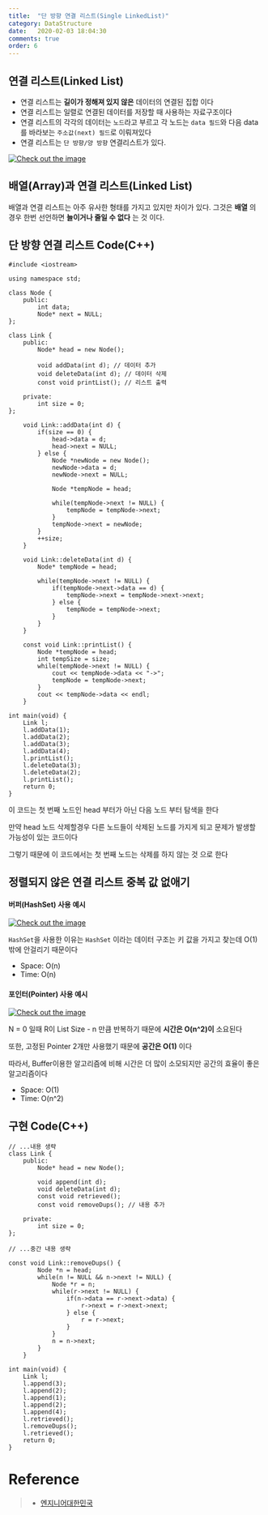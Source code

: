 ```yaml
---
title:  "단 방향 연결 리스트(Single LinkedList)"
category: DataStructure
date:   2020-02-03 18:04:30
comments: true
order: 6
---
```


## 연결 리스트(Linked List)
* 연결 리스트는 __길이가 정해져 있지 않은__ 데이터의 연결된 집합 이다
* 연결 리스트는 일렬로 연결된 데이터를 저장할 때 사용하는 자료구조이다
* 연결 리스트의 각각의 데이터는 `노드`라고 부르고 각 노드는 `data 필드`와 다음 data를 바라보는 `주소값(next) 필드`로 이뤄져있다  
* 연결 리스트는 `단 방향/양 방향` 연결리스트가 있다.

<a href="{{ site.baseurl }}{{ site.datastructure_img }}/linkedlist1.JPG" data-lightbox="falcon9-large" data-title="Check out the image">
  <img src="{{ site.baseurl }}{{ site.datastructure_img }}/linkedlist1.JPG" title="Check out the image">
</a>

## 배열(Array)과 연결 리스트(Linked List)
배열과 연결 리스트는 아주 유사한 형태를 가지고 있지만 차이가 있다. 그것은 __배열__ 의 경우 한번 선언하면 __늘이거나 줄일 수 없다__ 는 것 이다.

## 단 방향 연결 리스트 Code(C++)
```
#include <iostream>

using namespace std;

class Node {
	public:
		int data;
		Node* next = NULL;
};

class Link {
	public:
		Node* head = new Node();
		
		void addData(int d); // 데이터 추가
		void deleteData(int d); // 데이터 삭제
		const void printList(); // 리스트 출력
		
	private:
		int size = 0;
};

	void Link::addData(int d) {
		if(size == 0) {
			head->data = d;
			head->next = NULL;
		} else {
			Node *newNode = new Node();
			newNode->data = d;
			newNode->next = NULL;
			
			Node *tempNode = head;
			
			while(tempNode->next != NULL) {
				tempNode = tempNode->next;
			}
			tempNode->next = newNode;
		}
		++size;
	}
	
	void Link::deleteData(int d) {
		Node* tempNode = head;
		
		while(tempNode->next != NULL) {
			if(tempNode->next->data == d) {
				tempNode->next = tempNode->next->next;
			} else {
				tempNode = tempNode->next;
			}
		}
	}
	
	const void Link::printList() {
		Node *tempNode = head;
		int tempSize = size;
		while(tempNode->next != NULL) {
			cout << tempNode->data << "->";
			tempNode = tempNode->next;
		}
		cout << tempNode->data << endl;
	}	

int main(void) {
	Link l;
	l.addData(1);
	l.addData(2);
	l.addData(3);
	l.addData(4);
	l.printList();
	l.deleteData(3);
	l.deleteData(2);
	l.printList();
	return 0;
}
```
이 코드는 첫 번째 노드인 head 부터가 아닌 다음 노드 부터 탐색을 한다

만약 head 노드 삭제할경우 다른 노드들이 삭제된 노드를 가지게 되고 문제가 발생할 가능성이 있는 코드이다

그렇기 때문에 이 코드에서는 첫 번째 노드는 삭제를 하지 않는 것 으로 한다

## 정렬되지 않은 연결 리스트 중복 값 없애기
#### 버퍼(HashSet) 사용 예시
<a href="{{ site.baseurl }}{{ site.datastructure_img }}/linkedlist2_duplicate_buffer.JPG" data-lightbox="falcon9-large" data-title="Check out the image">
  <img src="{{ site.baseurl }}{{ site.datastructure_img }}/linkedlist2_duplicate_buffer.JPG" title="Check out the image">
</a>

`HashSet`을 사용한 이유는 `HashSet` 이라는 데이터 구조는 키 값을 가지고 찾는데 O(1) 밖에 안걸리기 때문이다

* Space: O(n)
* Time: O(n)

#### 포인터(Pointer) 사용 예시
<a href="{{ site.baseurl }}{{ site.datastructure_img }}/linkedlist3_duplicate_pointer.JPG" data-lightbox="falcon9-large" data-title="Check out the image">
  <img src="{{ site.baseurl }}{{ site.datastructure_img }}/linkedlist3_duplicate_pointer.JPG" title="Check out the image">
</a>

N = 0 일때 R이 List Size - n 만큼 반복하기 때문에 __시간은 O(n^2)이__ 소요된다 

또한, 고정된 Pointer 2개만 사용했기 때문에 __공간은 O(1)__ 이다

따라서, Buffer이용한 알고리즘에 비해 시간은 더 많이 소모되지만 공간의 효율이 좋은 알고리즘이다

* Space: O(1)
* Time: O(n^2)

## 구현 Code(C++)
```
// ...내용 생략
class Link {
	public:
		Node* head = new Node();
		
		void append(int d);
		void deleteData(int d);
		const void retrieved();
		const void removeDups(); // 내용 추가
		
	private:
		int size = 0;
};

// ...중간 내용 생략

const void Link::removeDups() {
		Node *n = head;
		while(n != NULL && n->next != NULL) {
			Node *r = n;
			while(r->next != NULL) {
				if(n->data == r->next->data) {
					r->next = r->next->next;
				} else {
					r = r->next;
				}
			}
			n = n->next;
		}
	}	

int main(void) {
	Link l;
	l.append(3);
	l.append(2);
	l.append(1);
	l.append(2);
	l.append(4);
	l.retrieved();
	l.removeDups();
	l.retrieved();
	return 0;
}
```


# Reference
> * [엔지니어대한민국](https://www.youtube.com/watch?v=DzGnME1jIwY)